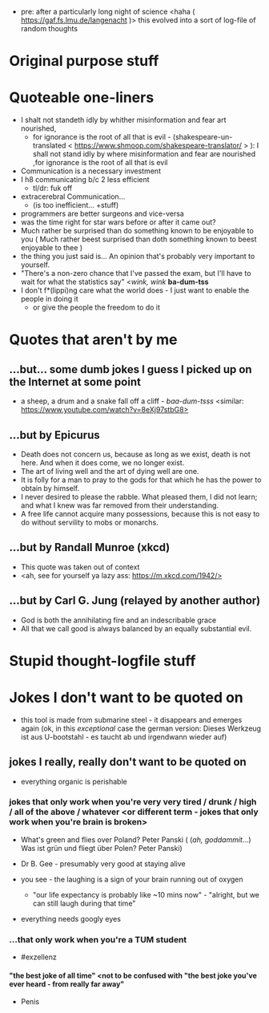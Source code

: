- pre: after a particularly long night of science <haha ( https://gaf.fs.lmu.de/langenacht )> this evolved into a sort of log-file of random thoughts

Original purpose stuff
=======

# Quoteable one-liners

-  I shalt not standeth idly by whither misinformation and fear art nourished,
    - for ignorance is the root of all that is evil
            - (shakespeare-un-translated < https://www.shmoop.com/shakespeare-translator/ > ): I shall not stand idly by where misinformation and fear are nourished ,for ignorance is the root of all that is evil
- Communication is a necessary investment
- I h8 communicating b/c 2 less efficient
    - tl/dr: fuk off
- extracerebral Communication...
    - (is too inefficient... +stuff)
- programmers are better surgeons and vice-versa
- was the time right for star wars before or after it came out?
- Much rather be surprised than do something known to be enjoyable to you ( Much rather beest surprised than doth something known to beest enjoyable to thee )
- the thing you just said is... An opinion that's probably very important to yourself. 
- <at a point in time after the time of writing this and after walking out of the lecture room for the exam of basic statistics> "There's a non-zero chance that I've passed the exam, but I'll have to wait for what the statistics say" <_wink, wink_ **ba-dum-tss**
- I don't f*(lippi)ng care what the world does - I just want to enable the people in doing it
  - or give the people the freedom to do it

# Quotes that aren't by me

## ...but... some dumb jokes I guess I picked up on the Internet at some point
- a sheep, a drum and a snake fall off a cliff - _baa-dum-tsss_ <similar: https://www.youtube.com/watch?v=8eXj97stbG8>

## ...but by Epicurus
- Death does not concern us, because as long as we exist, death is not here. And when it does come, we no longer exist.
- The art of living well and the art of dying well are one.
- It is folly for a man to pray to the gods for that which he has the power to obtain by himself.
- I never desired to please the rabble. What pleased them, I did not learn; and what I knew was far removed from their understanding.
- A free life cannot acquire many possessions, because this is not easy to do without servility to mobs or monarchs.

## ...but by Randall Munroe (xkcd) 
- This quote was taken out of context
- <ah, see for yourself ya lazy ass: https://m.xkcd.com/1942/>

## ...but by Carl G. Jung (relayed by another author)
- God is both the annihilating fire and an indescribable grace
- All that we call good is always balanced by an equally substantial evil.



Stupid thought-logfile stuff
=======

# Jokes I don't want to be quoted on
- this tool is made from submarine steel - it disappears and emerges again (ok, in this _exceptional_ case  the german version: Dieses Werkzeug ist aus U-bootstahl - es taucht ab und irgendwann wieder auf)

## jokes I really, really don't want to be quoted on
- everything organic is perishable

### jokes that only work when you're very very tired / drunk / high / all of the above / whatever <or different term - jokes that only work when you're brain is broken>
- What's green and flies over Poland? Peter Panski ( (_ah, goddammit..._) Was ist grün und fliegt über Polen? Peter Panski)
- Dr B. Gee - presumably very good at staying alive
- you see - the laughing is a sign of your brain running out of oxygen
    - "our life expectancy is probably like ~10 mins now" - "alright, but we can still laugh during that time"

- everything needs googly eyes
### ...that only work when you're a TUM student
- #exzellenz

#### "the best joke of all time" <not to be confused with "the best joke you've ever heard - from really far away"

- Penis

